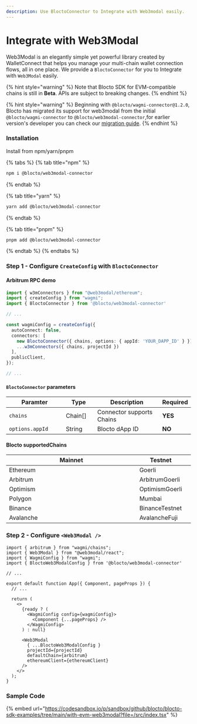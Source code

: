 ```yaml
---
description: Use BloctoConnector to Integrate with Web3modal easily.
---
```


# Integrate with Web3Modal

Web3Modal is an elegantly simple yet powerful library created by WalletConnect that helps you manage your multi-chain wallet connection flows, all in one place. We provide a `BloctoConnector` for you to Integrate with `Web3Modal` easily.

{% hint style="warning" %}
Note that Blocto SDK for EVM-compatible chains is still in **Beta**. APIs are subject to breaking changes.
{% endhint %}

{% hint style="warning" %}
Beginning with `@blocto/wagmi-connector@1.2.0`, Blocto has migrated its support for web3modal from the initial `@blocto/wagmi-connector` to `@blocto/web3modal-connector`,for earlier version's developer you can check our [migration guide](https://github.com/blocto/blocto-sdk/tree/develop/adapters/wagmi-connector#migration-guide).
{% endhint %}

### Installation

Install from npm/yarn/pnpm

{% tabs %}
{% tab title="npm" %}
```bash
npm i @blocto/web3modal-connector
```
{% endtab %}

{% tab title="yarn" %}
```bash
yarn add @blocto/web3modal-connector
```
{% endtab %}

{% tab title="pnpm" %}
```bash
pnpm add @blocto/web3modal-connector
```
{% endtab %}
{% endtabs %}

### Step 1 - Configure `CreateConfig` with `BloctoConnector`

#### Arbitrum RPC demo

```typescript
import { w3mConnectors } from "@web3modal/ethereum";
import { createConfig } from "wagmi";
import { BloctoConnector } from '@blocto/web3modal-connector'

// ...

const wagmiConfig = createConfig({
  autoConnect: false,
  connectors: [
    new BloctoConnector({ chains, options: { appId: 'YOUR_DAPP_ID' } }),
    ...w3mConnectors({ chains, projectId })
  ],
  publicClient,
});

// ...
```

#### `BloctoConnector` parameters

<table><thead><tr><th width="211">Paramter</th><th width="100">Type</th><th width="318">Description</th><th>Required</th></tr></thead><tbody><tr><td><code>chains</code></td><td>Chain[]</td><td>Connector supports Chains</td><td><strong>YES</strong></td></tr><tr><td><code>options.appId</code></td><td>String</td><td>Blocto dApp ID</td><td><strong>NO</strong></td></tr></tbody></table>

#### Blocto supportedChains

<table><thead><tr><th width="373">Mainnet</th><th>Testnet</th><th data-hidden></th></tr></thead><tbody><tr><td>Ethereum</td><td>Goerli</td><td></td></tr><tr><td>Arbitrum</td><td>ArbitrumGoerli</td><td></td></tr><tr><td>Optimism</td><td>OptimismGoerli</td><td></td></tr><tr><td>Polygon</td><td>Mumbai</td><td></td></tr><tr><td>Binance</td><td>BinanceTestnet</td><td></td></tr><tr><td>Avalanche</td><td>AvalancheFuji</td><td></td></tr></tbody></table>

### Step 2 - Configure `<Web3Modal />`

```tsx
import { arbitrum } from "wagmi/chains";
import { Web3Modal } from "@web3modal/react";
import { WagmiConfig } from "wagmi";
import { BloctoWeb3ModalConfig } from '@blocto/web3modal-connector'

// ...

export default function App({ Component, pageProps }) {
  // ...

  return (
    <>
      {ready ? (
        <WagmiConfig config={wagmiConfig}>
          <Component {...pageProps} />
        </WagmiConfig>
      ) : null}

      <Web3Modal
        { ...BloctoWeb3ModalConfig }
        projectId={projectId}
        defaultChain={arbitrum}
        ethereumClient={ethereumClient}
      />
    </>
  );
}
```

### Sample Code

{% embed url="https://codesandbox.io/p/sandbox/github/blocto/blocto-sdk-examples/tree/main/with-evm-web3modal?file=/src/index.tsx" %}
